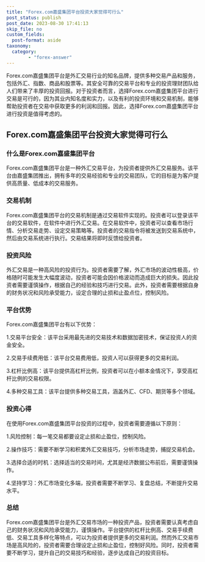 ```yaml
---
title: "Forex.com嘉盛集团平台投资大家觉得可行么"
post_status: publish
post_date: 2023-08-30 17:41:13
skip_file: no
custom_fields: 
  post-format: aside
taxonomy:
  category:
        - "forex-answer"
---
```


Forex.com嘉盛集团平台是外汇交易行业的知名品牌，提供多种交易产品和服务，包括外汇、指数、商品和股票等。其安全可靠的交易平台和专业的投资理财团队给人们带来了丰厚的投资回报。对于投资者而言，选择Forex.com嘉盛集团平台进行交易是可行的，因为其业内知名度和实力，以及有利的投资环境和交易机制，能够帮助投资者在交易中获取更多的利润和回报。因此，选择Forex.com嘉盛集团平台进行投资是值得考虑的。

## Forex.com嘉盛集团平台投资大家觉得可行么

### 什么是Forex.com嘉盛集团平台

Forex.com嘉盛集团平台是一种外汇交易平台，为投资者提供外汇交易服务。该平台由嘉盛集团推出，拥有多年的交易经验和专业的交易团队，它的目标是为客户提供高质量、低成本的交易服务。

### 交易机制

Forex.com嘉盛集团平台的交易机制是通过交易软件实现的。投资者可以登录该平台的交易软件，在软件中进行外汇交易。在交易软件中，投资者可以查看市场行情、分析交易走势、设定交易策略等。投资者的交易指令将被发送到交易系统中，然后由交易系统进行执行。交易结果将即时反馈给投资者。

### 投资风险

外汇交易是一种高风险的投资行为。投资者需要了解，外汇市场的波动性极高，价格随时可能发生大幅度波动，投资者可能会因价格波动而造成巨大的损失。因此投资者需要谨慎操作，根据自己的经验和技巧进行交易。此外，投资者需要根据自身的财务状况和风险承受能力，设定合理的止损和止盈点位，控制风险。

### 平台优势

Forex.com嘉盛集团平台有以下优势：

1.交易平台安全：该平台采用最先进的交易技术和数据加密技术，保证投资人的资金安全。

2.交易手续费用低：该平台交易费用低，投资人可以获得更多的交易利润。

3.杠杆比例高：该平台提供高杠杆比例，投资者可以在小额本金情况下，享受高杠杆比例的交易权限。

4.多种交易工具：该平台提供多种交易工具，涵盖外汇、CFD、期货等多个领域。

### 投资心得

在使用Forex.com嘉盛集团平台投资的过程中，投资者需要遵循以下原则：

1.风险控制：每一笔交易都要设定止损和止盈位，控制风险。

2.操作技巧：需要不断学习和积累外汇交易技巧，分析市场走势，捕捉交易机会。

3.选择合适的时机：选择适当的交易时间，尤其是经济数据公布前后，需要谨慎操作。

4.坚持学习：外汇市场变化多端，投资者需要不断学习、复盘总结，不断提升交易水平。

### 总结

Forex.com嘉盛集团平台是外汇交易市场的一种投资产品，投资者需要认真考虑自己的财务状况和风险承受能力，谨慎操作。平台提供的杠杆比例高、交易手续费低、交易工具多样化等特点，可以为投资者提供更多的交易利润。然而外汇交易市场是高风险的，投资者需要合理设定止损和止盈位，控制好风险。同时，投资者需要不断学习，提升自己的交易技巧和经验，逐步达成自己的投资目标。 
